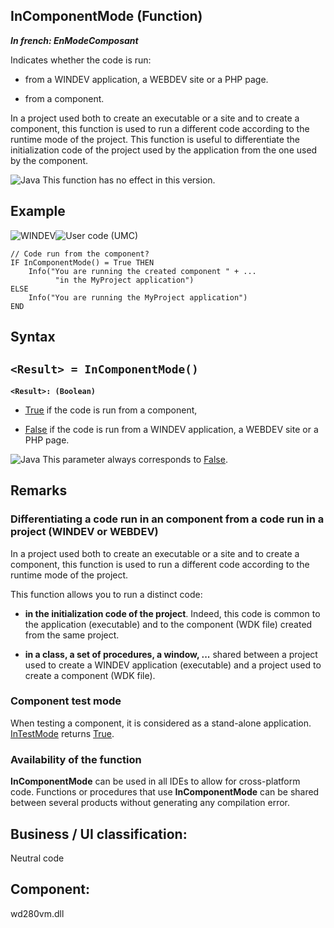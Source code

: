 


## InComponentMode (Function)

***In french: EnModeComposant***



<a name="XUse"></a>
<a name="Use"></a>
<a name="description"></a>
Indicates whether the code is run:

- from a WINDEV application, a WEBDEV site or a PHP page.

- from a component.




In a project used both to create an executable or a site and to create a component, this function is used to run a different code according to the runtime mode of the project. This function is useful to differentiate the initialization code of the project used by the application from the one used by the component.

![Java](https://doc.pcsoft.fr/ext/images/us/JAVA.png) This function has no effect in this version.


<a name="Example1"></a>
<a name="sample_code"></a>

## Example

![WINDEV](https://doc.pcsoft.fr/ext/images/us/WD.png)![User code (UMC)](https://doc.pcsoft.fr/ext/images/us/MCU.png) 
```wl
// Code run from the component?
IF InComponentMode() = True THEN
	Info("You are running the created component " + ...
		  "in the MyProject application")
ELSE
	Info("You are running the MyProject application")
END
```
<a name="Example2"></a>

<a name="XSYNTAX"></a>
<a name="SYNTAX1"></a>

## Syntax

`<Result> = InComponentMode()`
---

**`<Result>: (Boolean)`**



- <u><u><u><u>True</u></u></u></u> if the code is run from a component, 

- <u><u><u><u>False</u></u></u></u> if the code is run from a WINDEV application, a WEBDEV site or a PHP page.


![Java](https://doc.pcsoft.fr/ext/images/us/JAVA.png) This parameter always corresponds to <u><u><u><u>False</u></u></u></u>.



<a name="NOTE0"></a>
<a name="NOTE0_1"></a>

## Remarks


### Differentiating a code run in an component from a code run in a project (WINDEV or WEBDEV)
<a name="differentiating_code_run_component_from_code_run_project_windev_webdev_ELTPARAGRAPHE000102"></a>

In a project used both to create an executable or a site and to create a component, this function is used to run a different code according to the runtime mode of the project.

This function allows you to run a distinct code:

- **in the initialization code of the project**. Indeed, this code is common to the application (executable) and to the component (WDK file) created from the same project.

- **in a class, a set of procedures, a window, ...** shared between a project used to create a WINDEV application (executable) and a project used to create a component (WDK file).



<a name="NOTE0_2"></a>


### Component test mode
<a name="component_test_mode_ELTPARAGRAPHE000114"></a>

When testing a component, it is considered as a stand-alone application. [InTestMode](../WDLang1/3013011.md) returns <u><u><u><u>True</u></u></u></u>.
<a name="NOTE0_3"></a>


### Availability of the function
<a name="availability_the_function_ELTPARAGRAPHE000261"></a>

**InComponentMode** can be used in all IDEs to allow for cross-platform code. Functions or procedures that use **InComponentMode** can be shared between several products without generating any compilation error.

<a name="XComponent"></a>

## Business / UI classification:
Neutral code
## Component:
wd280vm.dll
